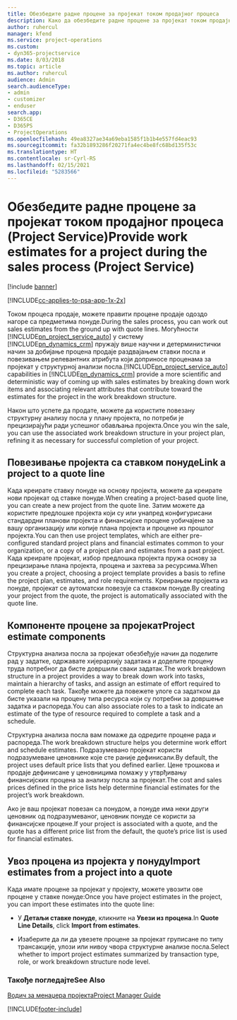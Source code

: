 ```yaml
---
title: Обезбедите радне процене за пројекат током продајног процеса
description: Како да обезбедите радне процене за пројекат током продајног процеса у апликацији Project Service
author: ruhercul
manager: kfend
ms.service: project-operations
ms.custom:
- dyn365-projectservice
ms.date: 8/03/2018
ms.topic: article
ms.author: ruhercul
audience: Admin
search.audienceType:
- admin
- customizer
- enduser
search.app:
- D365CE
- D365PS
- ProjectOperations
ms.openlocfilehash: 49ea8327ae34a69eba1585f1b1b4e557fd4eac93
ms.sourcegitcommit: fa32b1893286f20271fa4ec4be8fc68bd135f53c
ms.translationtype: HT
ms.contentlocale: sr-Cyrl-RS
ms.lasthandoff: 02/15/2021
ms.locfileid: "5283566"
---
```

# <a name="provide-work-estimates-for-a-project-during-the-sales-process-project-service"></a><span data-ttu-id="d4911-103">Обезбедите радне процене за пројекат током продајног процеса (Project Service)</span><span class="sxs-lookup"><span data-stu-id="d4911-103">Provide work estimates for a project during the sales process (Project Service)</span></span>

[!include [banner](../includes/psa-now-project-operations.md)]

[!INCLUDE[cc-applies-to-psa-app-1x-2x](../includes/cc-applies-to-psa-app-1x-2x.md)]

<span data-ttu-id="d4911-104">Током процеса продаје, можете правити процене продаје одоздо нагоре са предметима понуде.</span><span class="sxs-lookup"><span data-stu-id="d4911-104">During the sales process, you can work out sales estimates from the ground up with quote lines.</span></span> <span data-ttu-id="d4911-105">Могућности [!INCLUDE[pn_project_service_auto](../includes/pn-project-service-auto.md)] у систему [!INCLUDE[pn_dynamics_crm](../includes/pn-dynamics-crm.md)] пружају више научни и детерминистички начин за добијање процена продаје раздвајањем ставки посла и повезивањем релевантних атрибута који доприносе проценама за пројекат у структурној анализи посла.</span><span class="sxs-lookup"><span data-stu-id="d4911-105">[!INCLUDE[pn_project_service_auto](../includes/pn-project-service-auto.md)] capabilities in [!INCLUDE[pn_dynamics_crm](../includes/pn-dynamics-crm.md)] provide a more scientific and deterministic way of coming up with sales estimates by breaking down work items and associating relevant attributes that contribute toward the estimates for the project in the work breakdown structure.</span></span>  
  
 <span data-ttu-id="d4911-106">Након што успете да продате, можете да користите повезану структурну анализу посла у плану пројекта, по потреби је прецизирајући ради успешног обављања пројекта.</span><span class="sxs-lookup"><span data-stu-id="d4911-106">Once you win the sale, you can use the associated work breakdown structure in your project plan, refining it as necessary for successful completion of your project.</span></span>  
  
## <a name="link-a-project-to-a-quote-line"></a><span data-ttu-id="d4911-107">Повезивање пројекта са ставком понуде</span><span class="sxs-lookup"><span data-stu-id="d4911-107">Link a project to a quote line</span></span>  
 <span data-ttu-id="d4911-108">Када креирате ставку понуде на основу пројекта, можете да креирате нови пројекат од ставке понуде.</span><span class="sxs-lookup"><span data-stu-id="d4911-108">When creating a project-based quote line, you can create a new project from the quote line.</span></span> <span data-ttu-id="d4911-109">Затим можете да користите предлошке пројекта који су или унапред конфигурисани стандардни планови пројекта и финансијске процене уобичајене за вашу организацију или копије плана пројекта и процене из прошлог пројекта.</span><span class="sxs-lookup"><span data-stu-id="d4911-109">You can then use project templates, which are either pre-configured standard project plans and financial estimates common to your organization, or a copy of a project plan and estimates from a past project.</span></span> <span data-ttu-id="d4911-110">Када креирате пројекат, избор предлошка пројекта пружа основу за прецизирање плана пројекта, процена и захтева за ресурсима.</span><span class="sxs-lookup"><span data-stu-id="d4911-110">When you create a project, choosing a project template provides a basis to refine the project plan, estimates, and role requirements.</span></span> <span data-ttu-id="d4911-111">Креирањем пројекта из понуде, пројекат се аутоматски повезује са ставком понуде.</span><span class="sxs-lookup"><span data-stu-id="d4911-111">By creating your project from the quote, the project is automatically associated with the quote line.</span></span>  
  
## <a name="project-estimate-components"></a><span data-ttu-id="d4911-112">Компоненте процене за пројекат</span><span class="sxs-lookup"><span data-stu-id="d4911-112">Project estimate components</span></span>  
 <span data-ttu-id="d4911-113">Структурна анализа посла за пројекат обезбеђује начин да поделите рад у задатке, одржавате хијерархију задатака и доделите процену труда потребног да бисте довршили сваки задатак.</span><span class="sxs-lookup"><span data-stu-id="d4911-113">The work breakdown structure in a project provides a way to break down work into tasks, maintain a hierarchy of tasks, and assign an estimate of effort required to complete each task.</span></span> <span data-ttu-id="d4911-114">Такође можете да повежете улоге са задатком да бисте указали на процену типа ресурса који су потребни за довршење задатка и распореда.</span><span class="sxs-lookup"><span data-stu-id="d4911-114">You can also associate roles to a task to indicate an estimate of the type of resource required to complete a task and a schedule.</span></span>  
  
 <span data-ttu-id="d4911-115">Структурна анализа посла вам помаже да одредите процене рада и распореда.</span><span class="sxs-lookup"><span data-stu-id="d4911-115">The work breakdown structure helps you determine work effort and schedule estimates.</span></span> <span data-ttu-id="d4911-116">Подразумевано пројекат користи подразумеване ценовнике које сте раније дефинисали.</span><span class="sxs-lookup"><span data-stu-id="d4911-116">By default, the project uses default price lists that you defined earlier.</span></span> <span data-ttu-id="d4911-117">Цене трошкова и продаје дефинисане у ценовницима помажу у утврђивању финансијских процена за анализу посла за пројекат.</span><span class="sxs-lookup"><span data-stu-id="d4911-117">The cost and sales prices defined in the price lists help determine financial estimates for the project’s work breakdown.</span></span>  
  
 <span data-ttu-id="d4911-118">Ако је ваш пројекат повезан са понудом, а понуде има неки други ценовник од подразумеваног, ценовник понуде се користи за финансијске процене.</span><span class="sxs-lookup"><span data-stu-id="d4911-118">If your project is associated with a quote, and the quote has a different price list from the default, the quote’s price list is used for financial estimates.</span></span>  
  
## <a name="import-estimates-from-a-project-into-a-quote"></a><span data-ttu-id="d4911-119">Увоз процена из пројекта у понуду</span><span class="sxs-lookup"><span data-stu-id="d4911-119">Import estimates from a project into a quote</span></span>  
 <span data-ttu-id="d4911-120">Када имате процене за пројекат у пројекту, можете увозити ове процене у ставке понуде:</span><span class="sxs-lookup"><span data-stu-id="d4911-120">Once you have project estimates in the project, you can import these estimates into the quote line:</span></span>  
  
-   <span data-ttu-id="d4911-121">У **Детаљи ставке понуде**, кликните на **Увези из процена**.</span><span class="sxs-lookup"><span data-stu-id="d4911-121">In **Quote Line Details**, click **Import from estimates**.</span></span> 

-   <span data-ttu-id="d4911-122">Изаберите да ли да увезете процене за пројекат груписане по типу трансакције, улози или нивоу чвора структурне анализе посла.</span><span class="sxs-lookup"><span data-stu-id="d4911-122">Select whether to import project estimates summarized by transaction type, role, or work breakdown structure node level.</span></span>  
  
### <a name="see-also"></a><span data-ttu-id="d4911-123">Такође погледајте</span><span class="sxs-lookup"><span data-stu-id="d4911-123">See Also</span></span>  
 [<span data-ttu-id="d4911-124">Водич за менаџера пројекта</span><span class="sxs-lookup"><span data-stu-id="d4911-124">Project Manager Guide</span></span>](../psa/project-manager-guide.md)


[!INCLUDE[footer-include](../includes/footer-banner.md)]